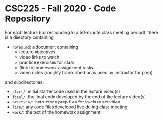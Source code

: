 # CSC225 - Fall 2020 - Code Repository

For each lecture (corresponding to a 50-minute class meeting period), there is a directory containing:

- `notes.md`: a document containing
  - lecture objectives
  - video links to watch
  - practice exercises for class
  - (link to) homework assignment tasks
  - video notes (roughly transcribed or as used by instructor for prep)

and subdirectories:

- `start/`: initial starter code used in the lecture video(s)
- `final/`: the final code developed by the end of the lecture video(s)
- `practice/`: instructor's prep files for in-class activities
- `live/`: any code files developed live during class meeting
- `work/`: the text of the homework assignment

